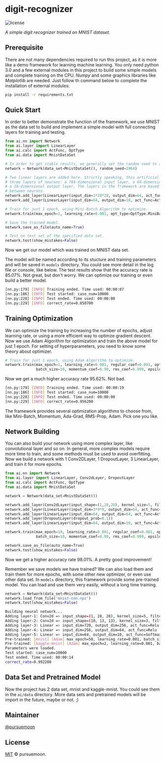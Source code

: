 digit-recognizer
================

![license](https://badgen.net/badge/license/MIT/orange)

_A simple digit recognizer trained on MNIST dataset._

Prerequisite
------------

There are not many dependencies required to run this project, as it is more like a demo framework for learning machine learning. You only need python 3.0 and a few external modules in this project to build some simple models and complete training on the CPU. *Numpy* and some graphics libraries like *Matplotlib* are needed. Just follow th command below to complete the installation of external modules:

```bash
pip install -r requirements.txt
```

Quick Start
-----------

In order to better demonstrate the function of the framework, we use MNIST as the data set to build and implement a simple model with full connecting layers for training and testing.

```python
from ai.nn import Network
from ai.layer import LinearLayer
from ai.calc import ActFunc, OptType
from ai.data import MnistDataSet

# In order to get stable results, we generally set the random seed to a fixed value.
network = Network(data_set=MnistDataSet(), random_seed=1964)

# Two linear layers are added here. Strictly speaking, this artificial neural network has
# three layers of neurons: a 784-dimensional input layer, a 64-dimensional hidden layer, and
# a 10-dimensional output layer. The layers in the framework are based on the connections
# between neurons.
network.add_layer(LinearLayer(input_dim=1*28*28, output_dim=64, act_func=ActFunc.Relu))
network.add_layer(LinearLayer(input_dim=64, output_dim=10, act_func=ActFunc.Softmax))

# Train for just 1 epoch, using Mini-Batch Algorithm to optimize.
network.train(max_epoch=1, learning_rate=0.001, opt_type=OptType.MiniBatch, batch_size=10)

# Save the trained model.
network.save_as_file(auto_name=True)

# Test on test set of the specified data set.
network.test(show_mistakes=False)
```

Now we get our model which was trained on MNIST data set.

The model will be named according to its stucture and training parameters and will be saved in `models` directory. You could see more detail in the log file or console, like below. The test results show that the accuracy rate is 85.07%. Not great, but don't worry. We can optimize our training or even build a better model.

```bash
[nn.py:179] [INFO] Training ended. Time used: 00:00:07
[nn.py:186] [INFO] Test started: case_num=10000
[nn.py:228] [INFO] Test ended. Time used: 00:00:00
[nn.py:229] [INFO] correct_rate=0.850700
```

Training Optimization
---------------------

We can optimize the training by increasing the number of epochs, adjust learning rate, or using a more efficient way to optimze gradient descent. Now we use Adam Algorithm for optimization and train the above model for just 1 epoch. For setting of hyperparameters, you need to know some theory about optimizer.

```python
# Train for just 1 epoch, using Adam Algorithm to optimize.
network.train(max_epoch=1, learning_rate=0.001, regular_coef=0.001, opt_type=OptType.Adam,
              batch_size=10, momentum_coef=0.99, rms_coef=0.999, epsilon=1e-8)
```

Now we get a much higher accuracy rate 95.62%. Not bad.

```bash
[nn.py:179] [INFO] Training ended. Time used: 00:00:19
[nn.py:186] [INFO] Test started: case_num=10000
[nn.py:228] [INFO] Test ended. Time used: 00:00:00
[nn.py:229] [INFO] correct_rate=0.956200
```

The framework provides several optimization algorithms to choose from, like Mini-Batch, Momentum, Ada-Grad, RMS-Prop, Adam. Pick one you like.

Network Building
----------------

You can also build your network using more complex layer, like convolutional layer and so on. In general, more complex models require more time to train, and some methods must be used to avoid overfitting. Now we build a network with 1 Conv2DLayer, 1 DropoutLayer, 3 LinearLayer, and train it for more epochs.

```python
from ai.nn import Network
from ai.layer import LinearLayer, Conv2dLayer, DropoutLayer
from ai.calc import ActFunc, OptType
from ai.data import MnistDataSet

network = Network(data_set=MnistDataSet())

network.add_layer(Conv2dLayer(input_shape=(1,28,28), kernel_size=5, filter_num=3, stride=3, padding=1, act_func=ActFunc.Relu))
network.add_layer(LinearLayer(input_dim=3*9*9, output_dim=64, act_func=ActFunc.Relu))
network.add_layer(LinearLayer(input_dim=64, output_dim=64, act_func=ActFunc.Relu))
network.add_layer(DropoutLayer(dropout_prob=0.1))
network.add_layer(LinearLayer(input_dim=64, output_dim=10, act_func=ActFunc.Softmax))

network.train(max_epoch=10, learning_rate=0.001, regular_coef=0.001, opt_type=OptType.Adam, 
              batch_size=10, momentum_coef=0.99, rms_coef=0.999, epsilon=1e-8)

network.save_as_file(auto_name=True)
network.test(show_mistakes=False)
```

Now we get a higher accuracy rate 98.01%. A pretty good improvement!

Remember we save models we have trained? We can also load them and train them for more epochs, with some other new optimizer, or even use other data set. In `models` directory, this framework provide some pre-trained model. You can load and use them very easily, without a long time training.

```python
network = Network(data_set=MnistDataSet())
network.load_from_file('mnist-cnn.npz')
network.test(show_mistakes=False)
```

```bash
Building neural network...
Adding layer-1: Conv2d => input_shape=(1, 28, 28), kernel_size=5, filter_num=10, stride=2, padding=1, act_func=Relu
Adding layer-2: Conv2d => input_shape=(10, 13, 13), kernel_size=3, filter_num=20, stride=2, padding=0, act_func=Relu
Adding layer-3: Linear => input_dim=720, output_dim=256, act_func=Relu
Adding layer-4: Linear => input_dim=256, output_dim=64, act_func=Relu
Adding layer-5: Linear => input_dim=64, output_dim=10, act_func=Softmax
Pre-trained: [mnist] [Adam] max_epoch=50, learning_rate=0.001, batch_size=10, regular_coef=0.001, momentum_coef=0.99, rms_coef=0.999, epsilon=1e-08
Pre-trained: [kaggle-mnist] [Adam] max_epoch=2, learning_rate=0.001, batch_size=10, regular_coef=0.001, momentum_coef=0.99, rms_coef=0.999, epsilon=1e-08
Parameters were loaded.
Test started: case_num=10000
Test ended. Time used: 00:00:14
correct_rate=0.992200
```

Data Set and Pretrained Model
-----------------------------

Now the project has 2 data set, mnist and kaggle-mnist. You could see them in the `ai/data` directory. More data sets and pretrained models will be import in the future, maybe or not. ;)

Maintainer
----------

[@pursuemoon](https://github.com/pursuemoon)


License
-------

[MIT](LICENSE) © pursuemoon.